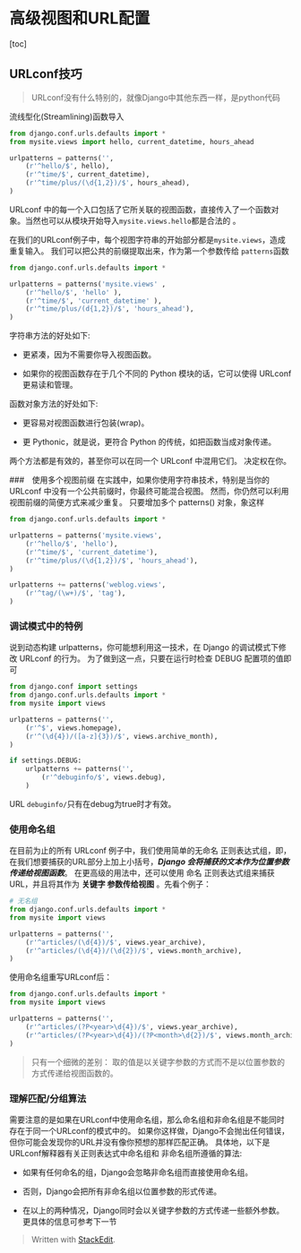 
高级视图和URL配置
===
[toc]

## URLconf技巧
> URLconf没有什么特别的，就像Django中其他东西一样，是python代码

流线型化(Streamlining)函数导入

```py
from django.conf.urls.defaults import *
from mysite.views import hello, current_datetime, hours_ahead

urlpatterns = patterns('',
    (r'^hello/$', hello),
    (r'^time/$', current_datetime),
    (r'^time/plus/(\d{1,2})/$', hours_ahead),
)
```
URLconf 中的每一个入口包括了它所关联的视图函数，直接传入了一个函数对象。当然也可以从模块开始导入`mysite.views.hello`都是合法的 。

在我们的URLconf例子中，每个视图字符串的开始部分都是`mysite.views`，造成重复输入。 我们可以把公共的前缀提取出来，作为第一个参数传给 `patterns`函数

```py
from django.conf.urls.defaults import *

urlpatterns = patterns('mysite.views' ,
    (r'^hello/$', 'hello' ),
    (r'^time/$', 'current_datetime' ),
    (r'^time/plus/(d{1,2})/$', 'hours_ahead'),
)
```
字符串方法的好处如下:

- 更紧凑，因为不需要你导入视图函数。

- 如果你的视图函数存在于几个不同的 Python 模块的话，它可以使得 URLconf 更易读和管理。

函数对象方法的好处如下:

- 更容易对视图函数进行包装(wrap)。 

- 更 Pythonic，就是说，更符合 Python 的传统，如把函数当成对象传递。

两个方法都是有效的，甚至你可以在同一个 URLconf 中混用它们。 决定权在你。

###　使用多个视图前缀
在实践中，如果你使用字符串技术，特别是当你的 URLconf 中没有一个公共前缀时，你最终可能混合视图。 然而，你仍然可以利用视图前缀的简便方式来减少重复。 只要增加多个 patterns() 对象，象这样
```py
from django.conf.urls.defaults import *

urlpatterns = patterns('mysite.views',
    (r'^hello/$', 'hello'),
    (r'^time/$', 'current_datetime'),
    (r'^time/plus/(\d{1,2})/$', 'hours_ahead'),
)

urlpatterns += patterns('weblog.views',
    (r'^tag/(\w+)/$', 'tag'),
)
```
### 调试模式中的特例
说到动态构建 urlpatterns，你可能想利用这一技术，在 Django 的调试模式下修改 URLconf 的行为。 为了做到这一点，只要在运行时检查 DEBUG 配置项的值即可
```py
from django.conf import settings
from django.conf.urls.defaults import *
from mysite import views

urlpatterns = patterns('',
    (r'^$', views.homepage),
    (r'^(\d{4})/([a-z]{3})/$', views.archive_month),
)

if settings.DEBUG:
    urlpatterns += patterns('',
        (r'^debuginfo/$', views.debug),
    )
```
URL `debuginfo/`只有在debug为true时才有效。

### 使用命名组
在目前为止的所有 URLconf 例子中，我们使用简单的无命名 正则表达式组，即，在我们想要捕获的URL部分上加上小括号，***Django 会将捕获的文本作为位置参数传递给视图函数***。 在更高级的用法中，还可以使用 命名 正则表达式组来捕获URL，并且将其作为 **关键字 参数传给视图** 。先看个例子：
```py
# 无名组
from django.conf.urls.defaults import *
from mysite import views

urlpatterns = patterns('',
    (r'^articles/(\d{4})/$', views.year_archive),
    (r'^articles/(\d{4})/(\d{2})/$', views.month_archive),
)
```
使用命名组重写URLconf后：
```py
from django.conf.urls.defaults import *
from mysite import views

urlpatterns = patterns('',
    (r'^articles/(?P<year>\d{4})/$', views.year_archive),
    (r'^articles/(?P<year>\d{4})/(?P<month>\d{2})/$', views.month_archive),
)
```
> 只有一个细微的差别： 取的值是以关键字参数的方式而不是以位置参数的方式传递给视图函数的。

### 理解匹配/分组算法
需要注意的是如果在URLconf中使用命名组，那么命名组和非命名组是不能同时存在于同一个URLconf的模式中的。 如果你这样做，Django不会抛出任何错误，但你可能会发现你的URL并没有像你预想的那样匹配正确。 具体地，以下是URLconf解释器有关正则表达式中命名组和 非命名组所遵循的算法:

- 如果有任何命名的组，Django会忽略非命名组而直接使用命名组。

- 否则，Django会把所有非命名组以位置参数的形式传递。

- 在以上的两种情况，Django同时会以关键字参数的方式传递一些额外参数。 更具体的信息可参考下一节





> Written with [StackEdit](https://stackedit.io/).